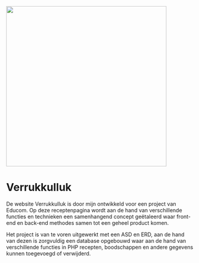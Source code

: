 <img src="assets/banner.png" width="430">
<h1>Verrukkulluk</h1>
De website Verrukkulluk is door mijn ontwikkeld voor een project van Educom. Op deze receptenpagina wordt aan de hand van verschillende functies en technieken een samenhangend concept geëtaleerd waar front-end en back-end methodes samen tot een geheel product komen.

Het project is van te voren uitgewerkt met een ASD en ERD, aan de hand van dezen is zorgvuldig een database opgebouwd waar aan de hand van verschillende functies in PHP recepten, boodschappen en andere gegevens kunnen toegevoegd of verwijderd. 

